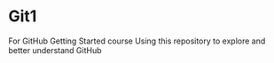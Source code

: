 # Git1
For GitHub Getting Started course
Using this repository to explore and better understand GitHub
